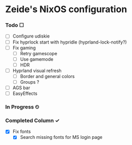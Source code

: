 # Zeide's NixOS configuration

### Todo ☐

- [ ] Configure udiskie
- [ ] Fix hyprlock start with hypridle (hyprland-lock-notify?)
- [ ] Fix gaming
  - [ ] Retry gamescope
  - [ ] Use gamemode
  - [ ] HDR
- [ ] Hyprland visual refresh
  - [ ] Border and general colors
  - [ ] Groups ?
- [ ] AGS bar
- [ ] EasyEffects

### In Progress ⏲

### Completed Column ✓

- [x] Fix fonts
  - [x] Search missing fonts for MS login page
